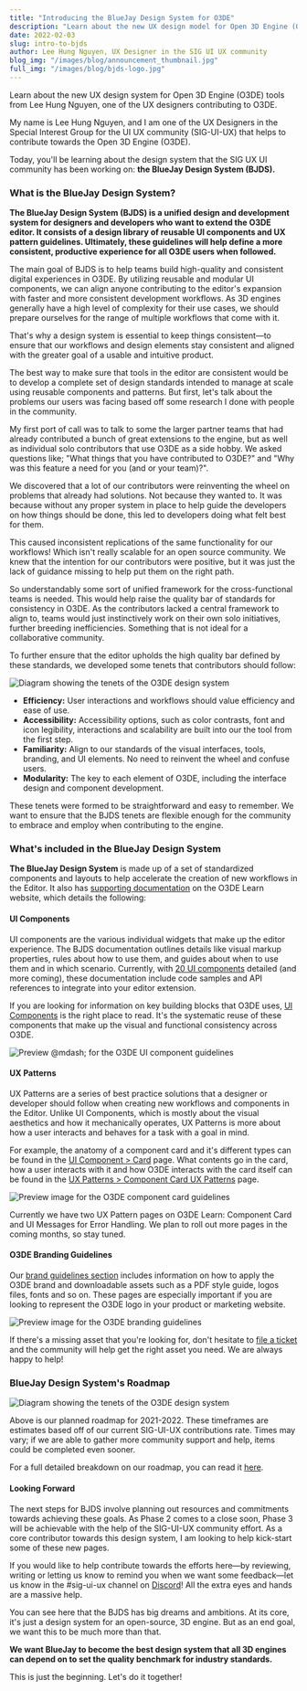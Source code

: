 ```yaml
---
title: "Introducing the BlueJay Design System for O3DE"
description: "Learn about the new UX design model for Open 3D Engine (O3DE) from Lee Hung Nguyen, one of the UX designers contributing to O3DE."
date: 2022-02-03
slug: intro-to-bjds
author: Lee Hung Nguyen, UX Designer in the SIG UI UX community
blog_img: "/images/blog/announcement_thumbnail.jpg"
full_img: "/images/blog/bjds-logo.jpg"
---
```


Learn about the new UX design system for Open 3D Engine (O3DE) tools from Lee Hung Nguyen, one of the UX designers contributing to O3DE.

My name is Lee Hung Nguyen, and I am one of the UX Designers in the Special Interest Group for the UI UX community (SIG-UI-UX) that helps to contribute towards the Open 3D Engine (O3DE).

Today, you'll be learning about the design system that the SIG UX UI community has been working on: **the BlueJay Design System (BJDS).**

### What is the BlueJay Design System?

**The BlueJay Design System (BJDS) is a unified design and development system for designers and developers who want to extend the O3DE editor. It consists of a design library of reusable UI components and UX pattern guidelines. Ultimately, these guidelines will help define a more consistent, productive experience for all O3DE users when followed.**

The main goal of BJDS is to help teams build high-quality and consistent digital experiences in O3DE. By utilizing reusable and modular UI components, we can align anyone contributing to the editor's expansion with faster and more consistent development workflows. As 3D engines generally have a high level of complexity for their use cases, we should prepare ourselves for the range of multiple workflows that come with it.

That's why a design system is essential to keep things consistent—to ensure that our workflows and design elements stay consistent and aligned with the greater goal of a usable and intuitive product.

The best way to make sure that tools in the editor are consistent would be to develop a complete set of design standards intended to manage at scale using reusable components and patterns. But first, let's talk about the problems our users was facing based off some research I done with people in the community.

My first port of call was to talk to some the larger partner teams that had already contributed a bunch of great extensions to the engine, but as well as individual solo contributors that use O3DE as a side hobby. We asked questions like; "What things that you have contributed to O3DE?" and "Why was this feature a need for you (and or your team)?".

We discovered that a lot of our contributors were reinventing the wheel on problems that already had solutions. Not because they wanted to. It was because without any proper system in place to help guide the developers on how things should be done, this led to developers doing what felt best for them.

This caused inconsistent replications of the same functionality for our workflows! Which isn't really scalable for an open source community. We knew that the intention for our contributors were positive, but it was just the lack of guidance missing to help put them on the right path. 

So understandably some sort of unified framework for the cross-functional teams is needed. This would help raise the quality bar of standards for consistency in O3DE. As the contributors lacked a central framework to align to, teams would just instinctively work on their own solo initiatives, further breeding inefficiencies. Something that is not ideal for a collaborative community.

To further ensure that the editor upholds the high quality bar defined by these standards, we developed some tenets that contributors should follow:

![Diagram showing the tenets of the O3DE design system](/images/blog/intro-to-bjds/tenets-diagram.jpg)

* **Efficiency:** User interactions and workflows should value efficiency and ease of use.
* **Accessibility:** Accessibility options, such as color contrasts, font and icon legibility, interactions and scalability are built into our the tool from the first step.
* **Familiarity:** Align to our standards of the visual interfaces, tools, branding, and UI elements. No need to reinvent the wheel and confuse users.
* **Modularity:** The key to each element of O3DE, including the interface design and component development.

These tenets were formed to be straightforward and easy to remember. We want to ensure that the BJDS tenets are flexible enough for the community to embrace and employ when contributing to the engine.

### What's included in the BlueJay Design System

**The BlueJay Design System** is made up of a set of standardized components and layouts to help accelerate the creation of new workflows in the Editor. It also has [supporting documentation](https://o3de.org/docs/tools-ui/) on the O3DE Learn website, which details the following:

#### UI Components

UI components are the various individual widgets that make up the editor experience. The BJDS documentation outlines details like visual markup properties, rules about how to use them, and guides about when to use them and in which scenario. Currently, with [20 UI components](https://o3de.org/docs/tools-ui/component-library/) detailed (and more coming), these documentation include code samples and API references to integrate into your editor extension.

If you are looking for information on key building blocks that O3DE uses, [UI Components](https://o3de.org/docs/tools-ui/component-library/) is the right place to read. It's the systematic reuse of these components that make up the visual and functional consistency across O3DE.

![Preview @mdash; for the O3DE UI component guidelines](/images/blog/intro-to-bjds/ui-components-preview.jpg)

#### UX Patterns

UX Patterns are a series of best practice solutions that a designer or developer should follow when creating new workflows and components in the Editor. Unlike UI Components, which is mostly about the visual aesthetics and how it mechanically operates, UX Patterns is more about how a user interacts and behaves for a task with a goal in mind.

For example, the anatomy of a component card and it's different types can be found in the [UI Component > Card](https://o3de.org/docs/tools-ui/component-library/uidev-card-widget/) page. What contents go in the card, how a user interacts with it and how O3DE interacts with the card itself can be found in the [UX Patterns > Component Card UX Patterns](https://o3de.org/docs/tools-ui/ux-patterns/component-card/overview/) page.

![Preview image for the O3DE component card guidelines](/images/blog/intro-to-bjds/componentcard-ux-preview.jpg)

Currently we have two UX Pattern pages on O3DE Learn: Component Card and UI Messages for Error Handling. We plan to roll out more pages in the coming months, so stay tuned.

#### O3DE Branding Guidelines

Our [brand guidelines section](https://o3de.org/docs/tools-ui/branding-guidelines/) includes information on how to apply the O3DE brand and downloadable assets such as a PDF style guide, logos files, fonts and so on. These pages are especially important if you are looking to represent the O3DE logo in your product or marketing website.

![Preview image for the O3DE branding guidelines](/images/blog/intro-to-bjds/branding-guidelines-preview.jpg)

If there's a missing asset that you're looking for, don't hesitate to [file a ticket](https://github.com/o3de/sig-ui-ux/issues/new/choose) and the community will help get the right asset you need. We are always happy to help!

### BlueJay Design System's Roadmap

![Diagram showing the tenets of the O3DE design system](/images/blog/intro-to-bjds/roadmap2.jpg)

Above is our planned roadmap for 2021-2022. These timeframes are estimates based off of our current SIG-UI-UX contributions rate. Times may vary; if we are able to gather more community support and help, items could be completed even sooner.

For a full detailed breakdown on our roadmap, you can read it [here](https://github.com/o3de/o3de.org/projects/8).

#### Looking Forward

The next steps for BJDS involve planning out resources and commitments towards achieving these goals. As Phase 2 comes to a close soon, Phase 3 will be achievable with the help of the SIG-UI-UX community effort. As a core contributor towards this design system, I am looking to help kick-start some of these new pages.

If you would like to help contribute towards the efforts here—by reviewing, writing or letting us know to remind you when we want some feedback—let us know in the #sig-ui-ux channel on [Discord](https://discord.com/invite/o3de)! All the extra eyes and hands are a massive help.

You can see here that the BJDS has big dreams and ambitions. At its core, it's just a design system for an open-source, 3D engine. But as an end goal, we want this to be much more than that.

**We want BlueJay to become the best design system that all 3D engines can depend on to set the quality benchmark for industry standards.**

This is just the beginning. Let's do it together!
